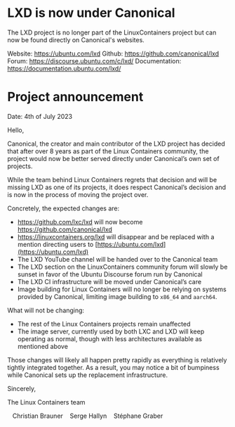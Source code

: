 # LXD is now under Canonical
The LXD project is no longer part of the LinuxContainers project but can now be found directly on Canonical's websites.

Website: https://ubuntu.com/lxd
Github: https://github.com/canonical/lxd
Forum: https://discourse.ubuntu.com/c/lxd/
Documentation: https://documentation.ubuntu.com/lxd/

# Project announcement
Date: 4th of July 2023

Hello,

Canonical, the creator and main contributor of the LXD project has decided that after over 8 years as part of the Linux Containers community, the project would now be better served directly under Canonical’s own set of projects.

While the team behind Linux Containers regrets that decision and will be missing LXD as one of its projects, it does respect Canonical’s decision and is now in the process of moving the project over.

Concretely, the expected changes are:

- https://github.com/lxc/lxd will now become https://github.com/canonical/lxd
- https://linuxcontainers.org/lxd will disappear and be replaced with a mention directing users to [https://ubuntu.com/lxd](https://ubuntu.com/lxd)
- The LXD YouTube channel will be handed over to the Canonical team
- The LXD section on the LinuxContainers community forum will slowly be sunset in favor of the Ubuntu Discourse forum run by Canonical
- The LXD CI infrastructure will be moved under Canonical’s care
- Image building for Linux Containers will no longer be relying on systems provided by Canonical, limiting image building to `x86_64` and `aarch64`.

What will not be changing:

- The rest of the Linux Containers projects remain unaffected
- The image server, currently used by both LXC and LXD will keep operating as normal, though with less architectures available as mentioned above

Those changes will likely all happen pretty rapidly as everything is relatively tightly integrated together. As a result, you may notice a bit of bumpiness while Canonical sets up the replacement infrastructure.

Sincerely,

The Linux Containers team

&nbsp;&nbsp;  Christian Brauner
&nbsp;&nbsp;  Serge Hallyn
&nbsp;&nbsp;  Stéphane Graber
